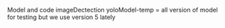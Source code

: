 Model and code imageDectection
yoloModel-temp = all version of model for testing but we use version 5 lately
